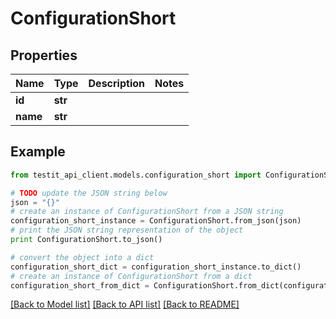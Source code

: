 # ConfigurationShort


## Properties
Name | Type | Description | Notes
------------ | ------------- | ------------- | -------------
**id** | **str** |  | 
**name** | **str** |  | 

## Example

```python
from testit_api_client.models.configuration_short import ConfigurationShort

# TODO update the JSON string below
json = "{}"
# create an instance of ConfigurationShort from a JSON string
configuration_short_instance = ConfigurationShort.from_json(json)
# print the JSON string representation of the object
print ConfigurationShort.to_json()

# convert the object into a dict
configuration_short_dict = configuration_short_instance.to_dict()
# create an instance of ConfigurationShort from a dict
configuration_short_from_dict = ConfigurationShort.from_dict(configuration_short_dict)
```
[[Back to Model list]](../README.md#documentation-for-models) [[Back to API list]](../README.md#documentation-for-api-endpoints) [[Back to README]](../README.md)


